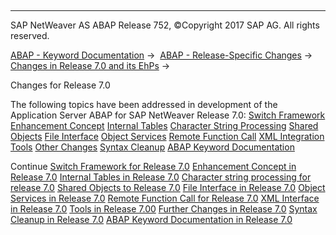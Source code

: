   

* * *

SAP NetWeaver AS ABAP Release 752, ©Copyright 2017 SAP AG. All rights reserved.

[ABAP - Keyword Documentation](https://help.sap.com/doc/abapdocu_752_index_htm/7.52/en-US/abenabap.htm) →  [ABAP - Release-Specific Changes](https://help.sap.com/doc/abapdocu_752_index_htm/7.52/en-US/abennews.htm) →  [Changes in Release 7.0 and its EhPs](https://help.sap.com/doc/abapdocu_752_index_htm/7.52/en-US/abennews-70_ehps.htm) → 

Changes for Release 7.0

The following topics have been addressed in development of the Application Server ABAP for SAP NetWeaver Release 7.0:
[Switch Framework](https://help.sap.com/doc/abapdocu_752_index_htm/7.52/en-US/abennews-70-sfw.htm)
[Enhancement Concept](https://help.sap.com/doc/abapdocu_752_index_htm/7.52/en-US/abennews-70-enhancement.htm)
[Internal Tables](https://help.sap.com/doc/abapdocu_752_index_htm/7.52/en-US/abennews-70-tabellen.htm)
[Character String Processing](https://help.sap.com/doc/abapdocu_752_index_htm/7.52/en-US/abennews-70-regex.htm)
[Shared Objects](https://help.sap.com/doc/abapdocu_752_index_htm/7.52/en-US/abennews-70-shared_objects.htm)
[File Interface](https://help.sap.com/doc/abapdocu_752_index_htm/7.52/en-US/abennews-70-dataset.htm)
[Object Services](https://help.sap.com/doc/abapdocu_752_index_htm/7.52/en-US/abennews-700-object_services.htm)
[Remote Function Call](https://help.sap.com/doc/abapdocu_752_index_htm/7.52/en-US/abennews-70-rfc.htm)
[XML Integration](https://help.sap.com/doc/abapdocu_752_index_htm/7.52/en-US/abennews-70-xml.htm)
[Tools](https://help.sap.com/doc/abapdocu_752_index_htm/7.52/en-US/abennews-700-tools.htm)
[Other Changes](https://help.sap.com/doc/abapdocu_752_index_htm/7.52/en-US/abennews-700-others.htm)
[Syntax Cleanup](https://help.sap.com/doc/abapdocu_752_index_htm/7.52/en-US/abennews-70-cleanup.htm)
[ABAP Keyword Documentation](https://help.sap.com/doc/abapdocu_752_index_htm/7.52/en-US/abennews-70-docu.htm)

Continue
[Switch Framework for Release 7.0](https://help.sap.com/doc/abapdocu_752_index_htm/7.52/en-US/abennews-70-sfw.htm)
[Enhancement Concept in Release 7.0](https://help.sap.com/doc/abapdocu_752_index_htm/7.52/en-US/abennews-70-enhancement.htm)
[Internal Tables in Release 7.0](https://help.sap.com/doc/abapdocu_752_index_htm/7.52/en-US/abennews-70-tabellen.htm)
[Character string processing for release 7.0](https://help.sap.com/doc/abapdocu_752_index_htm/7.52/en-US/abennews-70-regex.htm)
[Shared Objects to Release 7.0](https://help.sap.com/doc/abapdocu_752_index_htm/7.52/en-US/abennews-70-shared_objects.htm)
[File Interface in Release 7.0](https://help.sap.com/doc/abapdocu_752_index_htm/7.52/en-US/abennews-70-dataset.htm)
[Object Services in Release 7.0](https://help.sap.com/doc/abapdocu_752_index_htm/7.52/en-US/abennews-700-object_services.htm)
[Remote Function Call for Release 7.0](https://help.sap.com/doc/abapdocu_752_index_htm/7.52/en-US/abennews-70-rfc.htm)
[XML Interface in Release 7.0](https://help.sap.com/doc/abapdocu_752_index_htm/7.52/en-US/abennews-70-xml.htm)
[Tools in Release 7.00](https://help.sap.com/doc/abapdocu_752_index_htm/7.52/en-US/abennews-700-tools.htm)
[Further Changes in Release 7.0](https://help.sap.com/doc/abapdocu_752_index_htm/7.52/en-US/abennews-700-others.htm)
[Syntax Cleanup in Release 7.0](https://help.sap.com/doc/abapdocu_752_index_htm/7.52/en-US/abennews-70-cleanup.htm)
[ABAP Keyword Documentation in Release 7.0](https://help.sap.com/doc/abapdocu_752_index_htm/7.52/en-US/abennews-70-docu.htm)